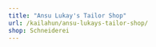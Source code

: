 ```yaml
---
title: "Ansu Lukay's Tailor Shop"
url: /kailahun/ansu-lukays-tailor-shop/
shop: Schneiderei
---
```

